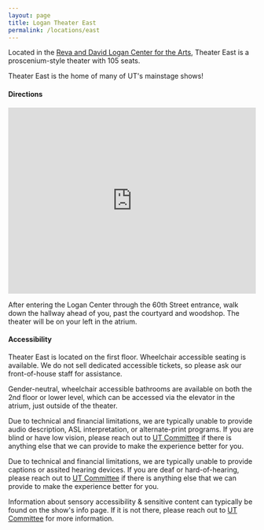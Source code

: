 ```yaml
---
layout: page
title: Logan Theater East
permalink: /locations/east
---
```


Located in the [Reva and David Logan Center for the Arts](https://www.logancenter.uchicago.edu/), Theater East is a proscenium-style theater with 105 seats. 

Theater East is the home of many of UT's mainstage shows!

#### **Directions** 

<iframe src="https://www.google.com/maps/embed?pb=!1m18!1m12!1m3!1d1250!2d-87.60396645757874!3d41.785484267101!2m3!1f0!2f0!3f0!3m2!1i1024!2i768!4f13.1!3m3!1m2!1s0x880e293b56e5605f%3A0x6c39cb25111a7dc8!2sReva%20and%20David%20Logan%20Center%20for%20the%20Arts!5e1!3m2!1sen!2sca!4v1750468816602!5m2!1sen!2sca" style="border:0; display:block; margin:auto; margin-bottom:0.5rem; width:min(100%, 600px); aspect-ratio:4/3" allowfullscreen="" loading="lazy" referrerpolicy="no-referrer-when-downgrade"></iframe>

After entering the Logan Center through the 60th Street entrance, walk down the hallway ahead of you, past the courtyard and woodshop. The theater will be on your left in the atrium. 

#### **Accessibility**

Theater East is located on the first floor. Wheelchair accessible seating is available. We do not sell dedicated accessible tickets, so please ask our front-of-house staff for assistance.

Gender-neutral, wheelchair accessible bathrooms are available on both the 2nd floor or lower level, which can be accessed via the elevator in the atrium, just outside of the theater. 

Due to technical and financial limitations, we are typically unable to provide audio description, ASL interpretation, or alternate-print programs. If you are blind or have low vision, please reach out to [UT Committee](mailto:ut-committee@uchicago.edu) if there is anything else that we can provide to make the experience better for you.

Due to technical and financial limitations, we are typically unable to provide captions or assited hearing devices. If you are deaf or hard-of-hearing, please reach out to [UT Committee](mailto:ut-committee@uchicago.edu) if there is anything else that we can provide to make the experience better for you.

Information about sensory accessibility & sensitive content can typically be found on the show's info page. If it is not there, please reach out to [UT Committee](mailto:ut-committee@uchicago.edu) for more information.
